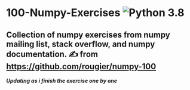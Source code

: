 # 100-Numpy-Exercises ![Python 3.8](https://img.shields.io/badge/python-3.8-blue.svg)
Collection of numpy exercises from numpy mailing list, stack overflow, and numpy documentation.
:writing_hand: from https://github.com/rougier/numpy-100
---
***Updating as i finish the exercise one by one***

